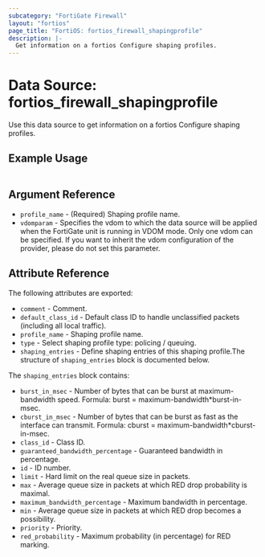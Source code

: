 ```yaml
---
subcategory: "FortiGate Firewall"
layout: "fortios"
page_title: "FortiOS: fortios_firewall_shapingprofile"
description: |-
  Get information on a fortios Configure shaping profiles.
---
```


# Data Source: fortios_firewall_shapingprofile
Use this data source to get information on a fortios Configure shaping profiles.


## Example Usage

```hcl

```

## Argument Reference

* `profile_name` - (Required) Shaping profile name.
* `vdomparam` - Specifies the vdom to which the data source will be applied when the FortiGate unit is running in VDOM mode. Only one vdom can be specified. If you want to inherit the vdom configuration of the provider, please do not set this parameter.

## Attribute Reference

The following attributes are exported:

* `comment` - Comment.
* `default_class_id` - Default class ID to handle unclassified packets (including all local traffic).
* `profile_name` - Shaping profile name.
* `type` - Select shaping profile type: policing / queuing.
* `shaping_entries` - Define shaping entries of this shaping profile.The structure of `shaping_entries` block is documented below.

The `shaping_entries` block contains:

* `burst_in_msec` - Number of bytes that can be burst at maximum-bandwidth speed. Formula: burst = maximum-bandwidth*burst-in-msec.
* `cburst_in_msec` - Number of bytes that can be burst as fast as the interface can transmit. Formula: cburst = maximum-bandwidth*cburst-in-msec.
* `class_id` - Class ID.
* `guaranteed_bandwidth_percentage` - Guaranteed bandwidth in percentage.
* `id` - ID number.
* `limit` - Hard limit on the real queue size in packets.
* `max` - Average queue size in packets at which RED drop probability is maximal.
* `maximum_bandwidth_percentage` - Maximum bandwidth in percentage.
* `min` - Average queue size in packets at which RED drop becomes a possibility.
* `priority` - Priority.
* `red_probability` - Maximum probability (in percentage) for RED marking.
